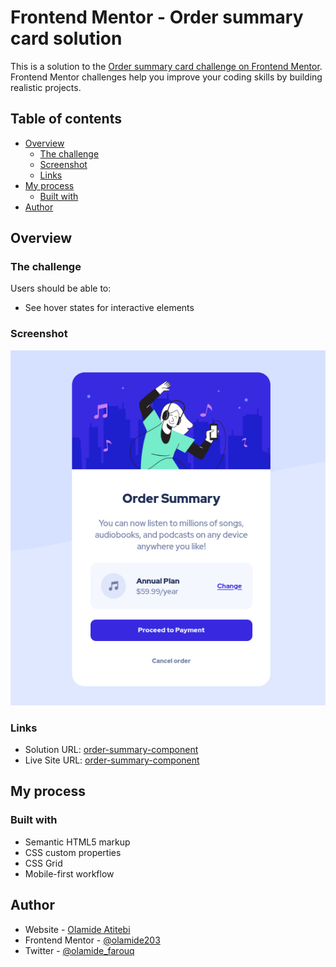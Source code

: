 # Frontend Mentor - Order summary card solution

This is a solution to the [Order summary card challenge on Frontend Mentor](https://www.frontendmentor.io/challenges/order-summary-component-QlPmajDUj). Frontend Mentor challenges help you improve your coding skills by building realistic projects.

## Table of contents

-   [Overview](#overview)
    -   [The challenge](#the-challenge)
    -   [Screenshot](#screenshot)
    -   [Links](#links)
-   [My process](#my-process)
    -   [Built with](#built-with)
-   [Author](#author)

## Overview

### The challenge

Users should be able to:

-   See hover states for interactive elements

### Screenshot

![](./screenshot.png)

### Links

-   Solution URL: [order-summary-component](https://www.frontendmentor.io/solutions/summary-component-using-css-grid-rkVpHQim9)
-   Live Site URL: [order-summary-component](https://olamide203.github.io/order-summary-component/)

## My process

### Built with

-   Semantic HTML5 markup
-   CSS custom properties
-   CSS Grid
-   Mobile-first workflow

## Author

-   Website - [Olamide Atitebi](https://github.com/olamide203)
-   Frontend Mentor - [@olamide203](https://www.frontendmentor.io/profile/yourusername)
-   Twitter - [@olamide_farouq](https://www.twitter.com/olamide_farouq)
